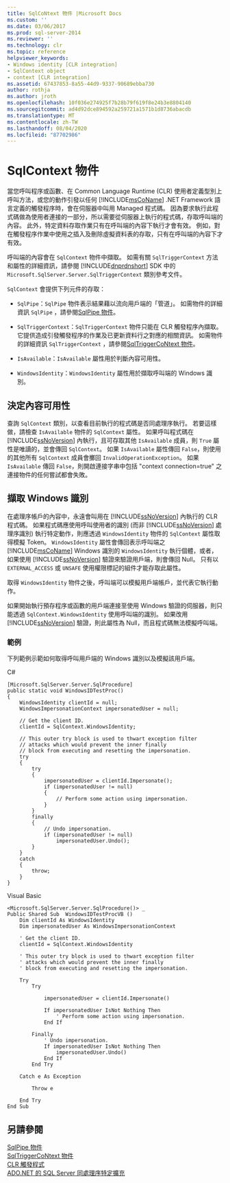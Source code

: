 ```yaml
---
title: SqlCoNtext 物件 |Microsoft Docs
ms.custom: ''
ms.date: 03/06/2017
ms.prod: sql-server-2014
ms.reviewer: ''
ms.technology: clr
ms.topic: reference
helpviewer_keywords:
- Windows identity [CLR integration]
- SqlContext object
- context [CLR integration]
ms.assetid: 67437853-8a55-44d9-9337-90689ebba730
author: rothja
ms.author: jroth
ms.openlocfilehash: 10f036e274925f7b28b79f619f8e24b3e8804140
ms.sourcegitcommit: ad4d92dce894592a259721a1571b1d8736abacdb
ms.translationtype: MT
ms.contentlocale: zh-TW
ms.lasthandoff: 08/04/2020
ms.locfileid: "87702986"
---
```

# <a name="sqlcontext-object"></a>SqlContext 物件
  當您呼叫程序或函數、在 Common Language Runtime (CLR) 使用者定義型別上呼叫方法，或您的動作引發以任何 [!INCLUDE[msCoName](../../includes/msconame-md.md)] .NET Framework 語言定義的觸發程序時，會在伺服器中叫用 Managed 程式碼。 因為要求執行此程式碼做為使用者連接的一部分，所以需要從伺服器上執行的程式碼，存取呼叫端的內容。 此外，特定資料存取作業只有在呼叫端的內容下執行才會有效。 例如，對在觸發程序作業中使用之插入及刪除虛擬資料表的存取，只有在呼叫端的內容下才有效。  
  
 呼叫端的內容會在 `SqlContext` 物件中擷取。 如需有關 `SqlTriggerContext` 方法和屬性的詳細資訊，請參閱 [!INCLUDE[dnprdnshort](../../includes/dnprdnshort-md.md)] SDK 中的 `Microsoft.SqlServer.Server.SqlTriggerContext` 類別參考文件。  
  
 `SqlContext` 會提供下列元件的存取：  
  
-   `SqlPipe`：`SqlPipe` 物件表示結果藉以流向用戶端的「管道」。 如需物件的詳細資訊 `SqlPipe` ，請參閱[SqlPipe 物件](sqlpipe-object.md)。  
  
-   `SqlTriggerContext`：`SqlTriggerContext` 物件只能在 CLR 觸發程序內擷取。 它提供造成引發觸發程序的作業及已更新資料行之對應的相關資訊。 如需物件的詳細資訊 `SqlTriggerContext` ，請參閱[SqlTriggerCoNtext 物件](sqltriggercontext-object.md)。  
  
-   `IsAvailable`：`IsAvailable` 屬性用於判斷內容可用性。  
  
-   `WindowsIdentity`：`WindowsIdentity` 屬性用於擷取呼叫端的 Windows 識別。  
  
## <a name="determining-context-availability"></a>決定內容可用性  
 查詢 `SqlContext` 類別，以查看目前執行的程式碼是否同處理序執行。 若要這樣做，請檢查 `IsAvailable` 物件的 `SqlContext` 屬性。 如果呼叫程式碼在 [!INCLUDE[ssNoVersion](../../includes/ssnoversion-md.md)] 內執行，且可存取其他 `IsAvailable` 成員，則 `True` 屬性是唯讀的，並會傳回 `SqlContext`。 如果 `IsAvailable` 屬性傳回 `False`，則使用的其他所有 `SqlContext` 成員會擲回 `InvalidOperationException`。 如果 `IsAvailable` 傳回 `False`，則開啟連接字串中包括 "context connection=true" 之連接物件的任何嘗試都會失敗。  
  
## <a name="retrieving-windows-identity"></a>擷取 Windows 識別  
 在處理序帳戶的內容中，永遠會叫用在 [!INCLUDE[ssNoVersion](../../includes/ssnoversion-md.md)] 內執行的 CLR 程式碼。 如果程式碼應使用呼叫使用者的識別 (而非 [!INCLUDE[ssNoVersion](../../includes/ssnoversion-md.md)] 處理序識別) 執行特定動作，則應透過 `WindowsIdentity` 物件的 `SqlContext` 屬性取得模擬 Token。 `WindowsIdentity` 屬性會傳回表示呼叫端之 [!INCLUDE[msCoName](../../includes/msconame-md.md)] Windows 識別的 `WindowsIdentity` 執行個體，或者，如果使用 [!INCLUDE[ssNoVersion](../../includes/ssnoversion-md.md)] 驗證來驗證用戶端，則會傳回 Null。 只有以 `EXTERNAL_ACCESS` 或 `UNSAFE` 使用權限標記的組件才能存取此屬性。  
  
 取得 `WindowsIdentity` 物件之後，呼叫端可以模擬用戶端帳戶，並代表它執行動作。  
  
 如果開始執行預存程序或函數的用戶端連接至使用 Windows 驗證的伺服器，則只能透過 `SqlContext.WindowsIdentity` 使用呼叫端的識別。 如果改用 [!INCLUDE[ssNoVersion](../../includes/ssnoversion-md.md)] 驗證，則此屬性為 Null，而且程式碼無法模擬呼叫端。  
  
### <a name="example"></a>範例  
 下列範例示範如何取得呼叫用戶端的 Windows 識別以及模擬該用戶端。  
  
 C#  
  
```  
[Microsoft.SqlServer.Server.SqlProcedure]  
public static void WindowsIDTestProc()  
{  
    WindowsIdentity clientId = null;  
    WindowsImpersonationContext impersonatedUser = null;  
  
    // Get the client ID.  
    clientId = SqlContext.WindowsIdentity;  
  
    // This outer try block is used to thwart exception filter   
    // attacks which would prevent the inner finally   
    // block from executing and resetting the impersonation.  
    try  
    {  
        try  
        {  
            impersonatedUser = clientId.Impersonate();  
            if (impersonatedUser != null)  
            {  
                // Perform some action using impersonation.  
            }  
        }  
        finally  
        {  
            // Undo impersonation.  
            if (impersonatedUser != null)  
                impersonatedUser.Undo();  
        }  
    }  
    catch  
    {  
        throw;  
    }  
}  
```  
  
 Visual Basic  
  
```  
<Microsoft.SqlServer.Server.SqlProcedure()> _  
Public Shared Sub  WindowsIDTestProcVB ()  
    Dim clientId As WindowsIdentity  
    Dim impersonatedUser As WindowsImpersonationContext  
  
    ' Get the client ID.  
    clientId = SqlContext.WindowsIdentity  
  
    ' This outer try block is used to thwart exception filter   
    ' attacks which would prevent the inner finally   
    ' block from executing and resetting the impersonation.  
  
    Try  
        Try  
  
            impersonatedUser = clientId.Impersonate()  
  
            If impersonatedUser IsNot Nothing Then  
                ' Perform some action using impersonation.  
            End If  
  
        Finally  
            ' Undo impersonation.  
            If impersonatedUser IsNot Nothing Then  
                impersonatedUser.Undo()  
            End If  
        End Try  
  
    Catch e As Exception  
  
        Throw e  
  
    End Try  
End Sub  
```  
  
## <a name="see-also"></a>另請參閱  
 [SqlPipe 物件](sqlpipe-object.md)   
 [SqlTriggerCoNtext 物件](sqltriggercontext-object.md)   
 [CLR 觸發程式](../../database-engine/dev-guide/clr-triggers.md)   
 [ADO.NET 的 SQL Server 同處理序特定擴充](sql-server-in-process-specific-extensions-to-ado-net.md)  
  
  
